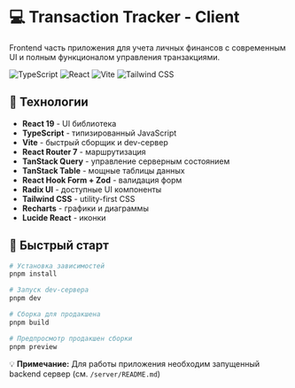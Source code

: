# 💻 Transaction Tracker - Client

Frontend часть приложения для учета личных финансов с современным UI и полным функционалом управления транзакциями.

![TypeScript](https://img.shields.io/badge/TypeScript-5.8-3178C6?style=flat-square&logo=typescript&logoColor=white)
![React](https://img.shields.io/badge/React-19-61DAFB?style=flat-square&logo=react&logoColor=black)
![Vite](https://img.shields.io/badge/Vite-7.0-646CFF?style=flat-square&logo=vite&logoColor=white)
![Tailwind CSS](https://img.shields.io/badge/Tailwind-4.1-38B2AC?style=flat-square&logo=tailwind-css&logoColor=white)

## 🚀 Технологии

- **React 19** - UI библиотека
- **TypeScript** - типизированный JavaScript
- **Vite** - быстрый сборщик и dev-сервер
- **React Router 7** - маршрутизация
- **TanStack Query** - управление серверным состоянием
- **TanStack Table** - мощные таблицы данных
- **React Hook Form + Zod** - валидация форм
- **Radix UI** - доступные UI компоненты
- **Tailwind CSS** - utility-first CSS
- **Recharts** - графики и диаграммы
- **Lucide React** - иконки

## 🚀 Быстрый старт

```bash
# Установка зависимостей
pnpm install

# Запуск dev-сервера
pnpm dev

# Сборка для продакшена
pnpm build

# Предпросмотр продакшен сборки
pnpm preview
```

💡 **Примечание:** Для работы приложения необходим запущенный backend сервер (см. `/server/README.md`)
